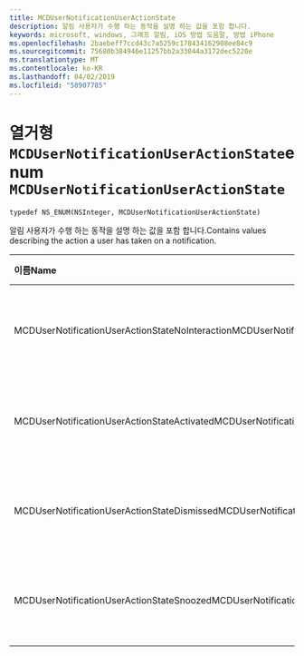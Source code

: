 ```yaml
---
title: MCDUserNotificationUserActionState
description: 알림 사용자가 수행 하는 동작을 설명 하는 값을 포함 합니다.
keywords: microsoft, windows, 그래프 알림, iOS 방법 도움말, 방법 iPhone
ms.openlocfilehash: 2baebeff7ccd43c7a5259c178434162908ee84c9
ms.sourcegitcommit: 75680b384946e11257bb2a33044a3172dec5220e
ms.translationtype: MT
ms.contentlocale: ko-KR
ms.lasthandoff: 04/02/2019
ms.locfileid: "58907785"
---
```

# <a name="enum-mcdusernotificationuseractionstate"></a><span data-ttu-id="46ca8-104">열거형 `MCDUserNotificationUserActionState`</span><span class="sxs-lookup"><span data-stu-id="46ca8-104">enum `MCDUserNotificationUserActionState`</span></span>

```
typedef NS_ENUM(NSInteger, MCDUserNotificationUserActionState)
```

<span data-ttu-id="46ca8-105">알림 사용자가 수행 하는 동작을 설명 하는 값을 포함 합니다.</span><span class="sxs-lookup"><span data-stu-id="46ca8-105">Contains values describing the action a user has taken on a notification.</span></span>

|<span data-ttu-id="46ca8-106">이름</span><span class="sxs-lookup"><span data-stu-id="46ca8-106">Name</span></span> | <span data-ttu-id="46ca8-107">값</span><span class="sxs-lookup"><span data-stu-id="46ca8-107">Value</span></span> | <span data-ttu-id="46ca8-108">설명</span><span class="sxs-lookup"><span data-stu-id="46ca8-108">Description</span></span> |
|:-- |:-- |:-- |
|   <span data-ttu-id="46ca8-109">MCDUserNotificationUserActionStateNoInteraction</span><span class="sxs-lookup"><span data-stu-id="46ca8-109">MCDUserNotificationUserActionStateNoInteraction</span></span> |<span data-ttu-id="46ca8-110">0</span><span class="sxs-lookup"><span data-stu-id="46ca8-110">0</span></span>| <span data-ttu-id="46ca8-111">사용자는 모든 조치를 취하지 않았습니다.</span><span class="sxs-lookup"><span data-stu-id="46ca8-111">The user hasn't taken any action.</span></span>|
|   <span data-ttu-id="46ca8-112">MCDUserNotificationUserActionStateActivated</span><span class="sxs-lookup"><span data-stu-id="46ca8-112">MCDUserNotificationUserActionStateActivated</span></span>|<span data-ttu-id="46ca8-113">1</span><span class="sxs-lookup"><span data-stu-id="46ca8-113">1</span></span>|<span data-ttu-id="46ca8-114">사용자가 알림을 활성화 합니다.</span><span class="sxs-lookup"><span data-stu-id="46ca8-114">The user has activated the notification.</span></span>|
|   <span data-ttu-id="46ca8-115">MCDUserNotificationUserActionStateDismissed</span><span class="sxs-lookup"><span data-stu-id="46ca8-115">MCDUserNotificationUserActionStateDismissed</span></span>|<span data-ttu-id="46ca8-116">2</span><span class="sxs-lookup"><span data-stu-id="46ca8-116">2</span></span>| <span data-ttu-id="46ca8-117">사용자가 알림을 해제 됩니다.</span><span class="sxs-lookup"><span data-stu-id="46ca8-117">The user has dismissed the notification.</span></span>|
|   <span data-ttu-id="46ca8-118">MCDUserNotificationUserActionStateSnoozed</span><span class="sxs-lookup"><span data-stu-id="46ca8-118">MCDUserNotificationUserActionStateSnoozed</span></span>|<span data-ttu-id="46ca8-119">3</span><span class="sxs-lookup"><span data-stu-id="46ca8-119">3</span></span>| <span data-ttu-id="46ca8-120">사용자가 알림을 연기 합니다.</span><span class="sxs-lookup"><span data-stu-id="46ca8-120">The user has snoozed the notification.</span></span>|
